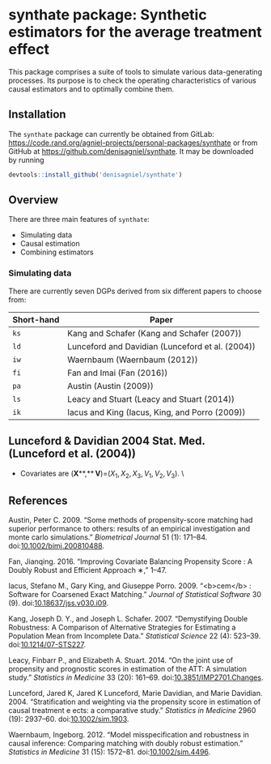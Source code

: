 <!-- README.md is generated from README.Rmd. Please edit that file -->
synthate package: Synthetic estimators for the average treatment effect
=======================================================================

This package comprises a suite of tools to simulate various data-generating processes. Its purpose is to check the operating characteristics of various causal estimators and to optimally combine them.

Installation
------------

The `synthate` package can currently be obtained from GitLab: <https://code.rand.org/agniel-projects/personal-packages/synthate> or from GitHub at <https://github.com/denisagniel/synthate>. It may be downloaded by running

``` r
devtools::install_github('denisagniel/synthate')
```

Overview
--------

There are three main features of `synthate`:

-   Simulating data
-   Causal estimation
-   Combining estimators

### Simulating data

There are currently seven DGPs derived from six different papers to choose from:

| Short-hand | Paper                                            |
|------------|--------------------------------------------------|
| `ks`       | Kang and Schafer (Kang and Schafer (2007))       |
| `ld`       | Lunceford and Davidian (Lunceford et al. (2004)) |
| `iw`       | Waernbaum (Waernbaum (2012))                     |
| `fi`       | Fan and Imai (Fan (2016))                        |
| `pa`       | Austin (Austin (2009))                           |
| `ls`       | Leacy and Stuart (Leacy and Stuart (2014))       |
| `ik`       | Iacus and King (Iacus, King, and Porro (2009))   |

Lunceford & Davidian 2004 Stat. Med. (Lunceford et al. (2004))
--------------------------------------------------------------

-   Covariates are (**X****,** **V**)=(*X*<sub>1</sub>, *X*<sub>2</sub>, *X*<sub>3</sub>, *V*<sub>1</sub>, *V*<sub>2</sub>, *V*<sub>3</sub>). \\

References
----------

Austin, Peter C. 2009. “Some methods of propensity-score matching had superior performance to others: results of an empirical investigation and monte carlo simulations.” *Biometrical Journal* 51 (1): 171–84. doi:[10.1002/bimj.200810488](https://doi.org/10.1002/bimj.200810488).

Fan, Jianqing. 2016. “Improving Covariate Balancing Propensity Score : A Doubly Robust and Efficient Approach ∗,” 1–47.

Iacus, Stefano M., Gary King, and Giuseppe Porro. 2009. “&lt;b&gt;cem&lt;/b&gt; : Software for Coarsened Exact Matching.” *Journal of Statistical Software* 30 (9). doi:[10.18637/jss.v030.i09](https://doi.org/10.18637/jss.v030.i09).

Kang, Joseph D. Y., and Joseph L. Schafer. 2007. “Demystifying Double Robustness: A Comparison of Alternative Strategies for Estimating a Population Mean from Incomplete Data.” *Statistical Science* 22 (4): 523–39. doi:[10.1214/07-STS227](https://doi.org/10.1214/07-STS227).

Leacy, Finbarr P., and Elizabeth A. Stuart. 2014. “On the joint use of propensity and prognostic scores in estimation of the ATT: A simulation study.” *Statistics in Medicine* 33 (20): 161–69. doi:[10.3851/IMP2701.Changes](https://doi.org/10.3851/IMP2701.Changes).

Lunceford, Jared K, Jared K Lunceford, Marie Davidian, and Marie Davidian. 2004. “Stratification and weighting via the propensity score in estimation of causal treatment e ects: a comparative study.” *Statistics in Medicine* 2960 (19): 2937–60. doi:[10.1002/sim.1903](https://doi.org/10.1002/sim.1903).

Waernbaum, Ingeborg. 2012. “Model misspecification and robustness in causal inference: Comparing matching with doubly robust estimation.” *Statistics in Medicine* 31 (15): 1572–81. doi:[10.1002/sim.4496](https://doi.org/10.1002/sim.4496).
